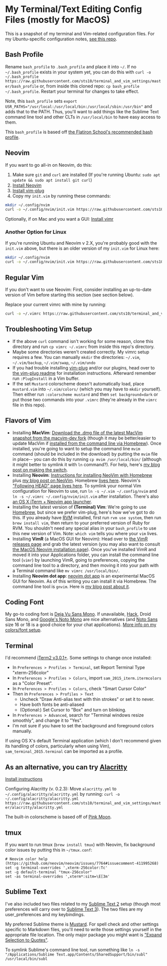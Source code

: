 # My Terminal/Text Editing Config Files (mostly for MacOS)

This is a snapshot of my terminal and Vim-related configuration files. For my Ubuntu-specific configuration notes, [see this repo](https://github.com/sts10/linux-config).

## Bash Profile

Rename `bash_profile` to `.bash_profile` and place it into `~/`. If no `~/.bash_profile` exists in your system yet, you can do this with `curl -o ~/.bash_profile https://raw.githubusercontent.com/sts10/terminal_and_vim_settings/master/bash_profile` or, from inside this cloned repo: `cp bash_profile ~/.bash_profile`. Restart your terminal for changes to take effect.

Note, this `bash_profile` sets `export USR_PATHS="/usr/local:/usr/local/bin:/usr/local/sbin:/usr/bin"` and adds that to the PATH. Thus, you'll want to add things like the Sublime Text command line tool and other CLTs in `/usr/local/bin` to have easy access to them. 

This `bash_profile` is based off [the Flatiron School's recommended bash profile](https://github.com/flatiron-school/dotfiles/blob/master/bash_profile).


## Neovim 

If you want to go all-in on Neovim, do this:

1. Make sure `git` and `curl` are installed (If you're running Ubuntu: `sudo apt update && sudo apt install git curl`)
2. [Install Neovim](https://github.com/neovim/neovim/wiki/Installing-Neovim#macos--os-x)
3. [Install vim-plug](https://github.com/junegunn/vim-plug#installation) 
4. Copy my `init.vim` by running these commands:

```bash
mkdir ~/.config/nvim
curl -o ~/.config/nvim/init.vim https://raw.githubusercontent.com/sts10/terminal_and_vim_settings/master/neovim/init.vim
```

Optionally, if on Mac and you want a GUI: [Install vimr](https://github.com/qvacua/vimr/releases)

### Another Option for Linux

If you're running Ubuntu and Neovim v 2.X, you're probably good with the `init.vim` above, but there is an older version of my `init.vim` for Linux here:

```bash
mkdir ~/.config/nvim
curl -o ~/.config/nvim/init.vim https://raw.githubusercontent.com/sts10/terminal_and_vim_settings/master/linux/init.vim
```

## Regular Vim

If you don't want to use Neovim: First, consider installing an up-to-date version of Vim before starting this section (see section below).

Replace your current vimrc with mine by running:

```bash
curl -o ~/.vimrc https://raw.githubusercontent.com/sts10/terminal_and_vim_settings/master/vimrc
```

## Troubleshooting Vim Setup

- If the above `curl` command isn't working for some reason, clone this directory and run `cp vimrc ~/.vimrc` from inside this repo's directory.
- Maybe some directories weren't created correctly. My vimrc setup requires a few. You can manually `mkdir` the directories: `~/.vim`, `~/.vim/backup`, `~/.vim/swap`, `~/.vim/undo`
- If you had trouble installing [vim-plug](https://github.com/junegunn/vim-plug) and/or our plugins, head over to [the vim-plug readme](https://github.com/junegunn/vim-plug#installation) for installation instructions. Afterward remember run `:PlugInstall` in a Vim buffer. 
- If the set `Mustard` colorscheme doesn't automatically load, place `mustard.vim` into `~/.vim/colors/` (which you may have to `mkdir` yourself). Then either run `:colorscheme mustard` and then `set background=dark` or put those two commands into your `.vimrc` (they're already in the `vimrc` file in this repo).

## Flavors of Vim

- Installing **MacVim**: [Download the .dmg file of the latest MacVim snapshot from the macvim-dev fork](https://github.com/macvim-dev/macvim/releases/) (though it may be better/easier to update MacVim if [installed from the command line via Homebrew](http://apple.stackexchange.com/questions/59375/how-do-i-install-macvim)). Once installed, you're going to want to setup the command line `mvim` command (should be included in the download) by putting the `mvim` file in place-- you can do this by running `cp mvim /usr/local/bin/` (although it might better to symlink it with `ln` command?). For help, here's [my blog post on making the switch](http://sts10.github.io/blog/2015/08/07/from-terminal-vim-to-mac-vim/).
- Installing **Neovim**: [Instructions for installing NeoVim with Homebrew](https://github.com/neovim/homebrew-neovim/blob/master/README.md) plus [my blog post on NeoVim](http://sts10.github.io/blog/2015/08/11/neovim-an-open-source-project/). Homebrew [lives here](http://brew.sh/). Neovim's ["Following HEAD" page lives here](https://github.com/neovim/neovim/wiki/Following-HEAD). 
To symlink your normal Vim configuration for Neovim to use, run `ln -s ~/.vim ~/.config/nvim` and `ln -s ~/.vimrc ~/.config/nvim/init.vim` after installation. There's also [an OS X iTerm + Neovim app launcher](https://github.com/flipxfx/neovim-iterm-app).
- Installing the latest version of **(Terminal) Vim**: We're going to use [Homebrew](http://brew.sh/), but since we prefer vim-plug, here's how we've got to do this. If you already have [RVM](https://rvm.io/) installed, first run `rvm use system`, then run `brew install vim`, then return to your preferred version of Ruby for RVM. You shouldn't need any special alias in your `bash_profile` to use this new version of Vim. Note: `which vim` tells you where your `vim` lives.
- Installing **VimR** (a MacOS GUI for Neovim): Head over to [the VimR releases page](https://github.com/qvacua/vimr/releases) and grab the latest version (you may also want to consult [the MacOS Neovim installation page](https://github.com/neovim/neovim/wiki/Installing-Neovim#macos--os-x)). Once you've installed VimR and moved it into your Applications folder, you can install the command line tool (`vimr`) by launching VimR, going to preferences, copying the command line tool to a directory, and then moving it into your path with a Terminal command like `mv vimrc /usr/local/bin/`. 
- Installing **Neovim dot app**: [neovim dot app](https://github.com/rogual/neovim-dot-app) is an experimental MacOS GUI for Neovim. As of this writing you can install it via Homebrew. The command line tool is `gnvim`. Here is [my blog post about it](http://sts10.github.io/blog/2015/10/24/neovim-dot-app/).

## Coding Font

My go-to coding font is [Deja Vu Sans Mono](http://dejavu-fonts.org/wiki/Download). If unavailable, [Hack](https://github.com/chrissimpkins/Hack), Droid Sans Mono, and [Google's Noto Mono](https://www.google.com/get/noto/#mono-mono) are nice alternatives (and [Noto Sans](https://www.google.com/get/noto/#sans-lgc) size 16 or 18 is a good choice for your chat applications). [More info on my colors/font setup](http://sts10.github.io/blog/2014/02/14/my-current-coding-setup/). 

## Terminal

I'd recommend [iTerm2 v3.0.1+](https://iterm2.com/downloads.html). Some settings to change once installed:

- In `Preferences > Profiles > Terminal`, set Report Terminal Type "xterm-256color"
- In `Preferences > Profiles > Colors`, import `sam_2015_iterm.itermcolors` as a "Color Preset".
- In `Preferences > Profiles > Colors`, check "Smart Cursor Color"
- Then in `Preferences > Profiles > Text`
  - Uncheck "Draw Anti-alias text with thin strokes" or set it to never.
  - Have both fonts be anti-aliased
  - (Optional:) Set Cursor to "Box" and turn on blinking.
- In `Preferences > Advanced`, search for "Terminal windows resize smoothly", and change it to "Yes".
- I'm not sure if you have to set the background and foreground colors manually.

If using OS X's default Terminal application (which I don't recommend given its handling of colors, particularly when using Vim), `sam_terminal_2015.terminal` can be imported as a profile. 

## As an alternative, you can try [Alacritty](https://github.com/jwilm/alacritty)

[Install instructions](https://github.com/jwilm/alacritty#installation)

Configuring Alacritty (v. 0.2.3): Move `alacritty.yml` to `~/.config/alacritty/alacritty.yml` by running: `curl -o ~/.config/alacritty/alacritty.yml https://raw.githubusercontent.com/sts10/terminal_and_vim_settings/master/alacritty/alacritty.yml`

The built-in colorscheme is based off of [Pink Moon](https://github.com/sts10/vim-pink-moon).


## tmux

If you want to run tmux (`brew install tmux`) with Neovim, fix background color issues by putting this in `~/tmux.conf`:

```
# Neovim color help (https://github.com/neovim/neovim/issues/7764#issuecomment-411995268)
set -g terminal-overrides ',xterm-256color:Tc'
set -g default-terminal "tmux-256color"
set -as terminal-overrides ',xterm*:sitm=\E[3m'
```

## Sublime Text

I've also included two files related to my [Sublime Text 2](http://www.sublimetext.com/2) setup (though most preferences will carry over to [Sublime Text 3](http://www.sublimetext.com/3)). The two files are my user_preferences and my keybindings. 

My preferred Sublime theme is [Mustard](http://colorsublime.com/theme/Mustard). For spell check and other settings specific to Markdown files, you'll need to write those settings yourself in the appropriate file location. The only major package you might want is ["Expand Selection to Quotes"](https://packagecontrol.io/packages/Expand%20Selection%20to%20Quotes).

To symlink Sublime's command line tool, run something like `ln -s "/Applications/Sublime Text.app/Contents/SharedSupport/bin/subl" /usr/local/bin/subl`

